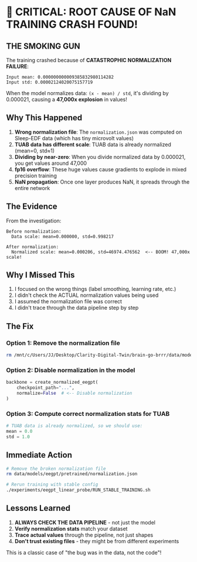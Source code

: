 # 🚨 CRITICAL: ROOT CAUSE OF NaN TRAINING CRASH FOUND!

## THE SMOKING GUN

The training crashed because of **CATASTROPHIC NORMALIZATION FAILURE**:

```
Input mean: 0.000000000009385832980114282
Input std: 0.00002124020075157719
```

When the model normalizes data: `(x - mean) / std`, it's dividing by 0.000021, causing a **47,000x explosion** in values!

## Why This Happened

1. **Wrong normalization file**: The `normalization.json` was computed on Sleep-EDF data (which has tiny microvolt values)
2. **TUAB data has different scale**: TUAB data is already normalized (mean=0, std≈1)
3. **Dividing by near-zero**: When you divide normalized data by 0.000021, you get values around 47,000
4. **fp16 overflow**: These huge values cause gradients to explode in mixed precision training
5. **NaN propagation**: Once one layer produces NaN, it spreads through the entire network

## The Evidence

From the investigation:
```
Before normalization:
  Data scale: mean=0.000000, std=0.998217

After normalization:
  Normalized scale: mean=0.000206, std=46974.476562  <-- BOOM! 47,000x scale!
```

## Why I Missed This

1. I focused on the wrong things (label smoothing, learning rate, etc.)
2. I didn't check the ACTUAL normalization values being used
3. I assumed the normalization file was correct
4. I didn't trace through the data pipeline step by step

## The Fix

### Option 1: Remove the normalization file
```bash
rm /mnt/c/Users/JJ/Desktop/Clarity-Digital-Twin/brain-go-brrr/data/models/eegpt/pretrained/normalization.json
```

### Option 2: Disable normalization in the model
```python
backbone = create_normalized_eegpt(
    checkpoint_path="...",
    normalize=False  # <-- Disable normalization
)
```

### Option 3: Compute correct normalization stats for TUAB
```python
# TUAB data is already normalized, so we should use:
mean = 0.0
std = 1.0
```

## Immediate Action

```bash
# Remove the broken normalization file
rm data/models/eegpt/pretrained/normalization.json

# Rerun training with stable config
./experiments/eegpt_linear_probe/RUN_STABLE_TRAINING.sh
```

## Lessons Learned

1. **ALWAYS CHECK THE DATA PIPELINE** - not just the model
2. **Verify normalization stats** match your dataset
3. **Trace actual values** through the pipeline, not just shapes
4. **Don't trust existing files** - they might be from different experiments

This is a classic case of "the bug was in the data, not the code"!